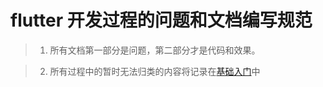 # flutter 开发过程的问题和文档编写规范

> 1. 所有文档第一部分是问题，第二部分才是代码和效果。

> 2. 所有过程中的暂时无法归类的内容将记录在[基础入门](./基础入门)中











